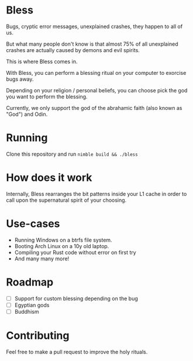 # Bless

Bugs, cryptic error messages, unexplained crashes, they happen to all of us.

But what many people don't know is that almost 75% of all unexplained crashes are
actually caused by demons and evil spirits.

This is where Bless comes in.

With Bless, you can perform a blessing ritual on your computer to exorcise bugs away.

Depending on your religion / personal beliefs, you can choose pick the god you want to
perform the blessing.

Currently, we only support the god of the abrahamic faith (also known as "God") and Odin.

# Running

Clone this repository and run `nimble build && ./bless`

# How does it work

Internally, Bless rearranges the bit patterns inside your L1 cache in order to call upon the
supernatural spirit of your choosing.

# Use-cases

- Running Windows on a btrfs file system.
- Booting Arch Linux on a 10y old laptop.
- Compiling your Rust code without error on first try
- And many many more!

# Roadmap

- [ ] Support for custom blessing depending on the bug
- [ ] Egyptian gods
- [ ] Buddhism

# Contributing

Feel free to make a pull request to improve the holy rituals.